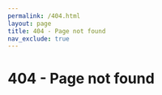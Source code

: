 ```yaml
---
permalink: /404.html
layout: page
title: 404 - Page not found
nav_exclude: true
---
```


# 404 - Page not found
